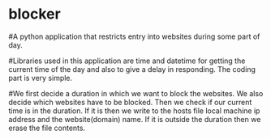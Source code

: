 # blocker
#A python application that restricts entry into websites during some part of day.

#Libraries used in this application are time and datetime for getting the current time of the day and also to give a delay in responding. The coding part is very simple.

#We first decide a duration in which we want to block the websites. We also decide which websites have to be blocked. Then we check if our current time is in the duration. If it is then we write to the hosts file local machine ip address and the website(domain) name. If it is outside the duration then we erase the file contents.
